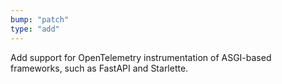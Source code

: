 ```yaml
---
bump: "patch"
type: "add"
---
```


Add support for OpenTelemetry instrumentation of ASGI-based frameworks, such as FastAPI and Starlette.

